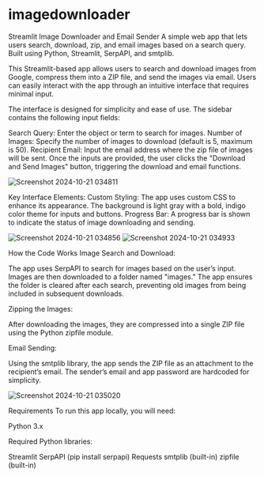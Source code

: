 # imagedownloader

Streamlit Image Downloader and Email Sender  A simple web app that lets users search, download, zip, and email images based on a search query. Built using Python, Streamlit, SerpAPI, and smtplib.

This Streamlit-based app allows users to search and download images from Google, compress them into a ZIP file, and send the images via email. Users can easily interact with the app through an intuitive interface that requires minimal input.

The interface is designed for simplicity and ease of use. The sidebar contains the following input fields:

Search Query: Enter the object or term to search for images.
Number of Images: Specify the number of images to download (default is 5, maximum is 50).
Recipient Email: Input the email address where the zip file of images will be sent.
Once the inputs are provided, the user clicks the "Download and Send Images" button, triggering the download and email functions.

![Screenshot 2024-10-21 034811](https://github.com/user-attachments/assets/c6e4574c-3a2d-4d1f-9f79-8b12cff4bb18)

Key Interface Elements:
Custom Styling: The app uses custom CSS to enhance its appearance. The background is light gray with a bold, indigo color theme for inputs and buttons.
Progress Bar: A progress bar is shown to indicate the status of image downloading and sending.


![Screenshot 2024-10-21 034856](https://github.com/user-attachments/assets/bbfefcd6-2003-4248-a7eb-4125a5ea7086)
![Screenshot 2024-10-21 034933](https://github.com/user-attachments/assets/b3c6ee23-4f42-4e5d-bc64-a4b144ae7f2f)

How the Code Works
Image Search and Download:

The app uses SerpAPI to search for images based on the user’s input.
Images are then downloaded to a folder named "images."
The app ensures the folder is cleared after each search, preventing old images from being included in subsequent downloads.

Zipping the Images:

After downloading the images, they are compressed into a single ZIP file using the Python zipfile module.

Email Sending:

Using the smtplib library, the app sends the ZIP file as an attachment to the recipient’s email. The sender’s email and app password are hardcoded for simplicity.


![Screenshot 2024-10-21 035020](https://github.com/user-attachments/assets/63aa5a76-51ae-4174-ad09-816c0a27f08b)


Requirements
To run this app locally, you will need:

Python 3.x

Required Python libraries:

Streamlit
SerpAPI (pip install serpapi)
Requests
smtplib (built-in)
zipfile (built-in)
